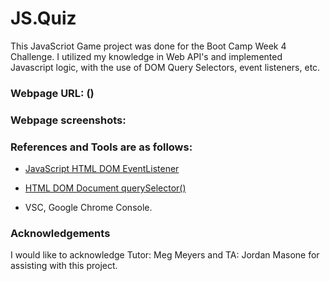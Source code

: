 # JS.Quiz
This JavaScriot Game project was done for the Boot Camp Week 4 Challenge. I utilized my knowledge in Web API's and implemented Javascript logic, with the use of DOM Query Selectors, event listeners, etc.


### Webpage URL: ()

### Webpage screenshots:


### References and Tools are as follows:

* [JavaScript HTML DOM EventListener](https://www.w3schools.com/js/js_htmldom_eventlistener.asp)

* [HTML DOM Document querySelector()](https://www.w3schools.com/jsref/met_document_queryselector.asp)

* VSC, Google Chrome Console.

### Acknowledgements

I would like to acknowledge Tutor: Meg Meyers and TA: Jordan Masone for assisting with this project.